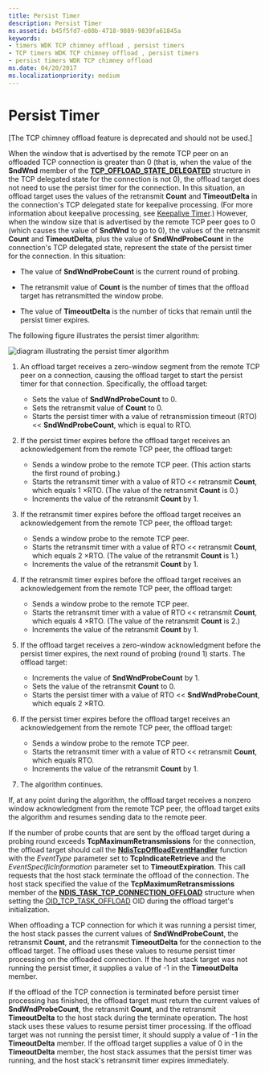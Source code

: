 ```yaml
---
title: Persist Timer
description: Persist Timer
ms.assetid: b45f5fd7-e80b-4718-9889-9839fa61845a
keywords:
- timers WDK TCP chimney offload , persist timers
- TCP timers WDK TCP chimney offload , persist timers
- persist timers WDK TCP chimney offload
ms.date: 04/20/2017
ms.localizationpriority: medium
---
```


# Persist Timer


\[The TCP chimney offload feature is deprecated and should not be used.\]

When the window that is advertised by the remote TCP peer on an offloaded TCP connection is greater than 0 (that is, when the value of the **SndWnd** member of the [**TCP\_OFFLOAD\_STATE\_DELEGATED**](https://msdn.microsoft.com/library/windows/hardware/ff570939) structure in the TCP delegated state for the connection is not 0), the offload target does not need to use the persist timer for the connection. In this situation, an offload target uses the values of the retransmit **Count** and **TimeoutDelta** in the connection's TCP delegated state for keepalive processing. (For more information about keepalive processing, see [Keepalive Timer](keepalive-timer.md).) However, when the window size that is advertised by the remote TCP peer goes to 0 (which causes the value of **SndWnd** to go to 0), the values of the retransmit **Count** and **TimeoutDelta**, plus the value of **SndWndProbeCount** in the connection's TCP delegated state, represent the state of the persist timer for the connection. In this situation:

-   The value of **SndWndProbeCount** is the current round of probing.

-   The retransmit value of **Count** is the number of times that the offload target has retransmitted the window probe.

-   The value of **TimeoutDelta** is the number of ticks that remain until the persist timer expires.

The following figure illustrates the persist timer algorithm:

![diagram illustrating the persist timer algorithm](images/persist-timer.png)

1.  An offload target receives a zero-window segment from the remote TCP peer on a connection, causing the offload target to start the persist timer for that connection. Specifically, the offload target:
    -   Sets the value of **SndWndProbeCount** to 0.
    -   Sets the retransmit value of **Count** to 0.
    -   Starts the persist timer with a value of retransmission timeout (RTO) &lt;&lt; **SndWndProbeCount**, which is equal to RTO.

2.  If the persist timer expires before the offload target receives an acknowledgement from the remote TCP peer, the offload target:
    -   Sends a window probe to the remote TCP peer. (This action starts the first round of probing.)
    -   Starts the retransmit timer with a value of RTO &lt;&lt; retransmit **Count**, which equals 1 ×RTO. (The value of the retransmit **Count** is 0.)
    -   Increments the value of the retransmit **Count** by 1.

3.  If the retransmit timer expires before the offload target receives an acknowledgement from the remote TCP peer, the offload target:
    -   Sends a window probe to the remote TCP peer.
    -   Starts the retransmit timer with a value of RTO &lt;&lt; retransmit **Count**, which equals 2 ×RTO. (The value of the retransmit **Count** is 1.)
    -   Increments the value of the retransmit **Count** by 1.

4.  If the retransmit timer expires before the offload target receives an acknowledgement from the remote TCP peer, the offload target:
    -   Sends a window probe to the remote TCP peer.
    -   Starts the retransmit timer with a value of RTO &lt;&lt; retransmit **Count**, which equals 4 ×RTO. (The value of the retransmit **Count** is 2.)
    -   Increments the value of the retransmit **Count** by 1.

5.  If the offload target receives a zero-window acknowledgment before the persist timer expires, the next round of probing (round 1) starts. The offload target:
    -   Increments the value of **SndWndProbeCount** by 1.
    -   Sets the value of the retransmit **Count** to 0.
    -   Starts the persist timer with a value of RTO &lt;&lt; **SndWndProbeCount**, which equals 2 ×RTO.

6.  If the persist timer expires before the offload target receives an acknowledgement from the remote TCP peer, the offload target:
    -   Sends a window probe to the remote TCP peer.
    -   Starts the retransmit timer with a value of RTO &lt;&lt; retransmit **Count**, which equals RTO.
    -   Increments the value of the retransmit **Count** by 1.

7.  The algorithm continues.

If, at any point during the algorithm, the offload target receives a nonzero window acknowledgment from the remote TCP peer, the offload target exits the algorithm and resumes sending data to the remote peer.

If the number of probe counts that are sent by the offload target during a probing round exceeds **TcpMaximumRetransmissions** for the connection, the offload target should call the [**NdisTcpOffloadEventHandler**](https://msdn.microsoft.com/library/windows/hardware/ff564595) function with the *EventType* parameter set to **TcpIndicateRetrieve** and the *EventSpecificInformation* parameter set to **TimeoutExpiration**. This call requests that the host stack terminate the offload of the connection. The host stack specified the value of the **TcpMaximumRetransmissions** member of the [**NDIS\_TASK\_TCP\_CONNECTION\_OFFLOAD**](https://msdn.microsoft.com/library/windows/hardware/ff567873) structure when setting the [OID\_TCP\_TASK\_OFFLOAD](https://msdn.microsoft.com/library/windows/hardware/ff569815) OID during the offload target's initialization.

When offloading a TCP connection for which it was running a persist timer, the host stack passes the current values of **SndWndProbeCount**, the retransmit **Count**, and the retransmit **TimeoutDelta** for the connection to the offload target. The offload uses these values to resume persist timer processing on the offloaded connection. If the host stack target was not running the persist timer, it supplies a value of -1 in the **TimeoutDelta** member.

If the offload of the TCP connection is terminated before persist timer processing has finished, the offload target must return the current values of **SndWndProbeCount**, the retransmit **Count**, and the retransmit **TimeoutDelta** to the host stack during the terminate operation. The host stack uses these values to resume persist timer processing. If the offload target was not running the persist timer, it should supply a value of -1 in the **TimeoutDelta** member. If the offload target supplies a value of 0 in the **TimeoutDelta** member, the host stack assumes that the persist timer was running, and the host stack's retransmit timer expires immediately.

 

 





